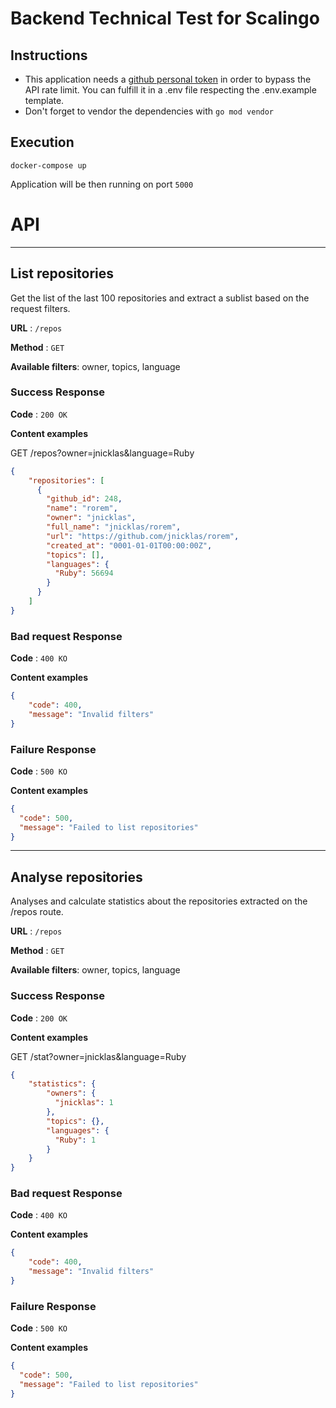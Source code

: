 # Backend Technical Test for Scalingo

## Instructions

- This application needs a [github personal token](https://github.com/settings/tokens) in order to bypass the API rate limit.
You can fulfill it in a .env file respecting the .env.example template.
- Don't forget to vendor the dependencies with `go mod vendor`

## Execution

```
docker-compose up
```

Application will be then running on port `5000`

# API
___
## List repositories

Get the list of the last 100 repositories and extract a sublist based on the request filters.

**URL** : `/repos`

**Method** : `GET`

**Available filters**: owner, topics, language

### Success Response

**Code** : `200 OK`

**Content examples**

GET /repos?owner=jnicklas&language=Ruby

```json
{
    "repositories": [
      {
        "github_id": 248,
        "name": "rorem",
        "owner": "jnicklas",
        "full_name": "jnicklas/rorem",
        "url": "https://github.com/jnicklas/rorem",
        "created_at": "0001-01-01T00:00:00Z",
        "topics": [],
        "languages": {
          "Ruby": 56694
        }
      }
    ]
}
```

### Bad request Response

**Code** : `400 KO`

**Content examples**


```json
{
    "code": 400,
    "message": "Invalid filters"
}
```

### Failure Response

**Code** : `500 KO`

**Content examples**

```json
{
  "code": 500,
  "message": "Failed to list repositories"
}
```
___

## Analyse repositories

Analyses and calculate statistics about the repositories extracted on the /repos route.

**URL** : `/repos`

**Method** : `GET`

**Available filters**: owner, topics, language

### Success Response

**Code** : `200 OK`

**Content examples**

GET /stat?owner=jnicklas&language=Ruby

```json
{
    "statistics": {
        "owners": {
          "jnicklas": 1
        },
        "topics": {},
        "languages": {
          "Ruby": 1
        }
    }
}
```

### Bad request Response

**Code** : `400 KO`

**Content examples**


```json
{
    "code": 400,
    "message": "Invalid filters"
}
```

### Failure Response

**Code** : `500 KO`

**Content examples**

```json
{
  "code": 500,
  "message": "Failed to list repositories"
}
```

